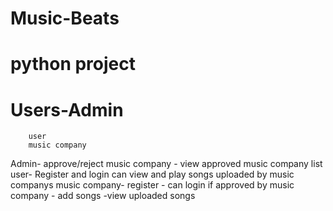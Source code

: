 # Music-Beats

# python project

# Users-Admin
        user
        music company
Admin- approve/reject music company
     - view approved music company list
user-  Register and login 
       can view and play songs uploaded by music companys
music company- register
             - can login if approved by music company
             - add songs 
             -view uploaded songs
   
